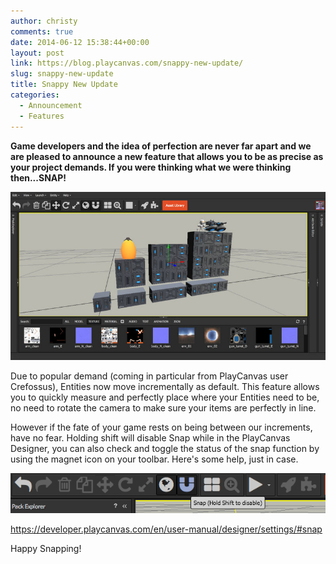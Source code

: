 ```yaml
---
author: christy
comments: true
date: 2014-06-12 15:38:44+00:00
layout: post
link: https://blog.playcanvas.com/snappy-new-update/
slug: snappy-new-update
title: Snappy New Update
categories:
  - Announcement
  - Features
---
```


**Game developers and the idea of perfection are never far apart and we are pleased to announce a new feature that allows you to be as precise as your project demands. If you were thinking what we were thinking then...SNAP!**

[![snap screenshot](/assets/media/editor-snap-enabled.jpg)](/assets/media/editor-snap-enabled.jpg)

Due to popular demand (coming in particular from PlayCanvas user Crefossus), Entities now move incrementally as default. This feature allows you to quickly measure and perfectly place where your Entities need to be, no need to rotate the camera to make sure your items are perfectly in line.

However if the fate of your game rests on being between our increments, have no fear. Holding shift will disable Snap while in the PlayCanvas Designer, you can also check and toggle the status of the snap function by using the magnet icon on your toolbar. Here's some help, just in case.

[![Snap Button on Toolbar](/assets/media/editor-toolbar-snap.png)](/assets/media/editor-toolbar-snap.png)

<https://developer.playcanvas.com/en/user-manual/designer/settings/#snap>

Happy Snapping!
